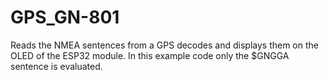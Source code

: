 # GPS_GN-801
Reads the NMEA sentences from a GPS decodes and displays them
on the OLED of the ESP32 module.
In this example code only the $GNGGA sentence is evaluated.
